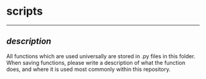 # scripts
----------

## *description*
All functions which are used universally are stored in .py files in this folder. When saving functions, please write a description of what the function does, and where it is used most commonly within this repository.
